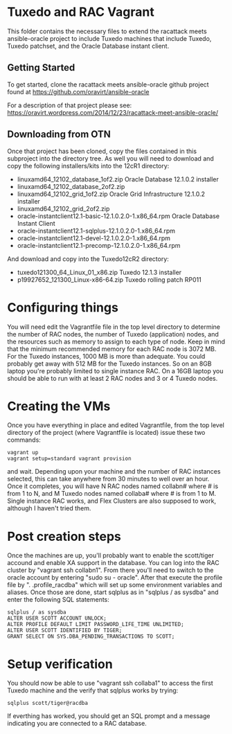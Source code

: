 # Tuxedo and RAC Vagrant
This folder contains the necessary files to extend the racattack meets ansible-oracle project to include Tuxedo machines that include Tuxedo, Tuxedo patchset, and the Oracle Database instant client.

## Getting Started
To get started, clone the racattack meets ansible-oracle github project found at https://github.com/oravirt/ansible-oracle

For a description of that project please see: https://oravirt.wordpress.com/2014/12/23/racattack-meet-ansible-oracle/

## Downloading from OTN
Once that project has been cloned, copy the files contained in this subproject into the directory tree.  As well you will need to download and copy the following installers/kits into the 12cR1 directory:

- linuxamd64_12102_database_1of2.zip		Oracle Database 12.1.0.2 installer
- linuxamd64_12102_database_2of2.zip
- linuxamd64_12102_grid_1of2.zip		Oracle Grid Infrastructure 12.1.0.2 installer
- linuxamd64_12102_grid_2of2.zip
- oracle-instantclient12.1-basic-12.1.0.2.0-1.x86_64.rpm	Oracle Database Instant Client
- oracle-instantclient12.1-sqlplus-12.1.0.2.0-1.x86_64.rpm
- oracle-instantclient12.1-devel-12.1.0.2.0-1.x86_64.rpm
- oracle-instantclient12.1-precomp-12.1.0.2.0-1.x86_64.rpm

And download and copy into the Tuxedo12cR2 directory:

- tuxedo121300_64_Linux_01_x86.zip		Tuxedo 12.1.3 installer
- p19927652_121300_Linux-x86-64.zip		Tuxedo rolling patch RP011

# Configuring things
You will need edit the Vagrantfile file in the top level directory to determine the number of RAC nodes, the number of Tuxedo (application) nodes, and the resources such as memory to assign to each type of node.  Keep in mind that the minimum recommended memory for each RAC node is 3072 MB.  For the Tuxedo instances, 1000 MB is more than adequate.  You could probably get away with 512 MB for the Tuxedo instances.  So on an 8GB laptop you're probably limited to single instance RAC.  On a 16GB laptop you should be able to run with at least 2 RAC nodes and 3 or 4 Tuxedo nodes.

# Creating the VMs
Once you have everything in place and edited Vagrantfile, from the top level directory of the project (where Vagrantfile is located) issue these two commands:

	vagrant up
	vagrant setup=standard vagrant provision

and wait.  Depending upon your machine and the number of RAC instances selected, this can take anywhere from 30 minutes to well over an hour.  Once it completes, you will have N RAC nodes named collabn# where # is from 1 to N, and M Tuxedo nodes named collaba# where # is from 1 to M.  Single instance RAC works, and Flex Clusters are also supposed to work, although I haven't tried them.

# Post creation steps
Once the machines are up, you'll probably want to enable the scott/tiger accound and enable XA support in the database.  You can log into the RAC cluster by "vagrant ssh collabn1".  From there you'll need to switch to the oracle account by entering "sudo su - oracle".  After that execute the profile file by ". .profile_racdba" which will set up some environment variables and aliases.  Once those are done, start sqlplus as in "sqlplus / as sysdba" and enter the following SQL statements:

	sqlplus / as sysdba
	ALTER USER SCOTT ACCOUNT UNLOCK;
	ALTER PROFILE DEFAULT LIMIT PASSWORD_LIFE_TIME UNLIMITED;
	ALTER USER SCOTT IDENTIFIED BY TIGER;
	GRANT SELECT ON SYS.DBA_PENDING_TRANSACTIONS TO SCOTT;

# Setup verification
You should now be able to use "vagrant ssh collaba1" to access the first Tuxedo machine and the verify that sqlplus works by trying:

	sqlplus scott/tiger@racdba

If everthing has worked, you should get an SQL prompt and a message indicating you are connected to a RAC database.






